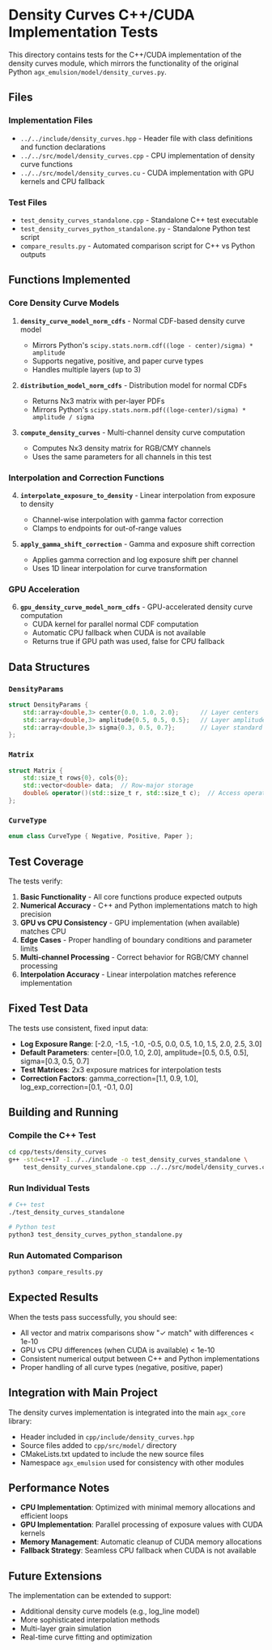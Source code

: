 # Density Curves C++/CUDA Implementation Tests

This directory contains tests for the C++/CUDA implementation of the density curves module, which mirrors the functionality of the original Python `agx_emulsion/model/density_curves.py`.

## Files

### Implementation Files
- `../../include/density_curves.hpp` - Header file with class definitions and function declarations
- `../../src/model/density_curves.cpp` - CPU implementation of density curve functions
- `../../src/model/density_curves.cu` - CUDA implementation with GPU kernels and CPU fallback

### Test Files
- `test_density_curves_standalone.cpp` - Standalone C++ test executable
- `test_density_curves_python_standalone.py` - Standalone Python test script
- `compare_results.py` - Automated comparison script for C++ vs Python outputs

## Functions Implemented

### Core Density Curve Models
1. **`density_curve_model_norm_cdfs`** - Normal CDF-based density curve model
   - Mirrors Python's `scipy.stats.norm.cdf((loge - center)/sigma) * amplitude`
   - Supports negative, positive, and paper curve types
   - Handles multiple layers (up to 3)

2. **`distribution_model_norm_cdfs`** - Distribution model for normal CDFs
   - Returns Nx3 matrix with per-layer PDFs
   - Mirrors Python's `scipy.stats.norm.pdf((loge-center)/sigma) * amplitude / sigma`

3. **`compute_density_curves`** - Multi-channel density curve computation
   - Computes Nx3 density matrix for RGB/CMY channels
   - Uses the same parameters for all channels in this test

### Interpolation and Correction Functions
4. **`interpolate_exposure_to_density`** - Linear interpolation from exposure to density
   - Channel-wise interpolation with gamma factor correction
   - Clamps to endpoints for out-of-range values

5. **`apply_gamma_shift_correction`** - Gamma and exposure shift correction
   - Applies gamma correction and log exposure shift per channel
   - Uses 1D linear interpolation for curve transformation

### GPU Acceleration
6. **`gpu_density_curve_model_norm_cdfs`** - GPU-accelerated density curve computation
   - CUDA kernel for parallel normal CDF computation
   - Automatic CPU fallback when CUDA is not available
   - Returns true if GPU path was used, false for CPU fallback

## Data Structures

### `DensityParams`
```cpp
struct DensityParams {
    std::array<double,3> center{0.0, 1.0, 2.0};      // Layer centers
    std::array<double,3> amplitude{0.5, 0.5, 0.5};   // Layer amplitudes
    std::array<double,3> sigma{0.3, 0.5, 0.7};       // Layer standard deviations
};
```

### `Matrix`
```cpp
struct Matrix {
    std::size_t rows{0}, cols{0};
    std::vector<double> data;  // Row-major storage
    double& operator()(std::size_t r, std::size_t c);  // Access operator
};
```

### `CurveType`
```cpp
enum class CurveType { Negative, Positive, Paper };
```

## Test Coverage

The tests verify:

1. **Basic Functionality** - All core functions produce expected outputs
2. **Numerical Accuracy** - C++ and Python implementations match to high precision
3. **GPU vs CPU Consistency** - GPU implementation (when available) matches CPU
4. **Edge Cases** - Proper handling of boundary conditions and parameter limits
5. **Multi-channel Processing** - Correct behavior for RGB/CMY channel processing
6. **Interpolation Accuracy** - Linear interpolation matches reference implementation

## Fixed Test Data

The tests use consistent, fixed input data:
- **Log Exposure Range**: [-2.0, -1.5, -1.0, -0.5, 0.0, 0.5, 1.0, 1.5, 2.0, 2.5, 3.0]
- **Default Parameters**: center=[0.0, 1.0, 2.0], amplitude=[0.5, 0.5, 0.5], sigma=[0.3, 0.5, 0.7]
- **Test Matrices**: 2x3 exposure matrices for interpolation tests
- **Correction Factors**: gamma_correction=[1.1, 0.9, 1.0], log_exp_correction=[0.1, -0.1, 0.0]

## Building and Running

### Compile the C++ Test
```bash
cd cpp/tests/density_curves
g++ -std=c++17 -I../../include -o test_density_curves_standalone \
    test_density_curves_standalone.cpp ../../src/model/density_curves.cpp
```

### Run Individual Tests
```bash
# C++ test
./test_density_curves_standalone

# Python test
python3 test_density_curves_python_standalone.py
```

### Run Automated Comparison
```bash
python3 compare_results.py
```

## Expected Results

When the tests pass successfully, you should see:
- All vector and matrix comparisons show "✓ match" with differences < 1e-10
- GPU vs CPU differences (when CUDA is available) < 1e-10
- Consistent numerical output between C++ and Python implementations
- Proper handling of all curve types (negative, positive, paper)

## Integration with Main Project

The density curves implementation is integrated into the main `agx_core` library:
- Header included in `cpp/include/density_curves.hpp`
- Source files added to `cpp/src/model/` directory
- CMakeLists.txt updated to include the new source files
- Namespace `agx_emulsion` used for consistency with other modules

## Performance Notes

- **CPU Implementation**: Optimized with minimal memory allocations and efficient loops
- **GPU Implementation**: Parallel processing of exposure values with CUDA kernels
- **Memory Management**: Automatic cleanup of CUDA memory allocations
- **Fallback Strategy**: Seamless CPU fallback when CUDA is not available

## Future Extensions

The implementation can be extended to support:
- Additional density curve models (e.g., log_line model)
- More sophisticated interpolation methods
- Multi-layer grain simulation
- Real-time curve fitting and optimization 